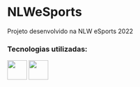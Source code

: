 # NLWeSports
Projeto desenvolvido na NLW eSports 2022

### Tecnologias utilizadas:

<div style="display: inline;">
<img width='45' heigth='45' src="https://cdn.jsdelivr.net/gh/devicons/devicon/icons/css3/css3-original.svg" />
<img width='45' heigth='45' src="https://cdn.jsdelivr.net/gh/devicons/devicon/icons/html5/html5-original.svg" />
</div>
